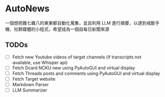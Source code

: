 # AutoNews

一個想把雜七雜八的東東都自動化蒐集，並且利用 LLM 進行摘要，以達到戒斷手機、社群媒體的小程式，希望成為一個自每日新聞來源

## TODOs
- [ ] Fetch new Youtube videos of target channels (if transcripts not available, use Whisper api)
- [ ] Fetch Dcard NCKU new using PyAutoGUI and virtual display
- [ ] Fetch Threads posts and comments using PyAutoGUI and virtual display
- [ ] Fetch Target website
- [ ] Markdown Parser
- [ ] LLM Summarizer
